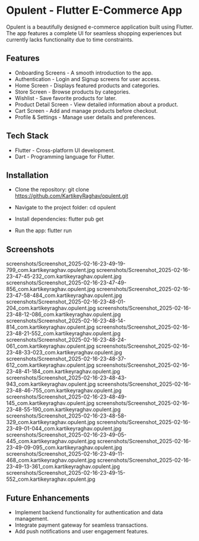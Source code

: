 # Opulent - Flutter E-Commerce App

Opulent is a beautifully designed e-commerce application built using Flutter. The app features a complete UI for seamless shopping experiences but currently lacks functionality due to time constraints.

## Features

- Onboarding Screens - A smooth introduction to the app.
- Authentication - Login and Signup screens for user access.
- Home Screen - Displays featured products and categories.
- Store Screen - Browse products by categories.
- Wishlist - Save favorite products for later.
- Product Detail Screen - View detailed information about a product.
- Cart Screen - Add and manage products before checkout.
- Profile & Settings - Manage user details and preferences.

## Tech Stack

- Flutter - Cross-platform UI development.
- Dart - Programming language for Flutter.

## Installation

- Clone the repository:
  git clone https://github.com/KartikeyRaghav/opulent.git

- Navigate to the project folder:
  cd opulent

- Install dependencies:
  flutter pub get

- Run the app:
  flutter run

## Screenshots

screenshots/Screenshot_2025-02-16-23-49-19-799_com.kartikeyraghav.opulent.jpg 
screenshots/Screenshot_2025-02-16-23-47-45-232_com.kartikeyraghav.opulent.jpg 
screenshots/Screenshot_2025-02-16-23-47-49-856_com.kartikeyraghav.opulent.jpg 
screenshots/Screenshot_2025-02-16-23-47-58-484_com.kartikeyraghav.opulent.jpg 
screenshots/Screenshot_2025-02-16-23-48-01-204_com.kartikeyraghav.opulent.jpg 
screenshots/Screenshot_2025-02-16-23-48-12-086_com.kartikeyraghav.opulent.jpg 
screenshots/Screenshot_2025-02-16-23-48-14-814_com.kartikeyraghav.opulent.jpg 
screenshots/Screenshot_2025-02-16-23-48-21-552_com.kartikeyraghav.opulent.jpg 
screenshots/Screenshot_2025-02-16-23-48-24-061_com.kartikeyraghav.opulent.jpg 
screenshots/Screenshot_2025-02-16-23-48-33-023_com.kartikeyraghav.opulent.jpg 
screenshots/Screenshot_2025-02-16-23-48-37-612_com.kartikeyraghav.opulent.jpg 
screenshots/Screenshot_2025-02-16-23-48-41-184_com.kartikeyraghav.opulent.jpg 
screenshots/Screenshot_2025-02-16-23-48-43-943_com.kartikeyraghav.opulent.jpg 
screenshots/Screenshot_2025-02-16-23-48-46-755_com.kartikeyraghav.opulent.jpg 
screenshots/Screenshot_2025-02-16-23-48-49-145_com.kartikeyraghav.opulent.jpg 
screenshots/Screenshot_2025-02-16-23-48-55-190_com.kartikeyraghav.opulent.jpg 
screenshots/Screenshot_2025-02-16-23-48-58-329_com.kartikeyraghav.opulent.jpg 
screenshots/Screenshot_2025-02-16-23-49-01-044_com.kartikeyraghav.opulent.jpg 
screenshots/Screenshot_2025-02-16-23-49-05-445_com.kartikeyraghav.opulent.jpg 
screenshots/Screenshot_2025-02-16-23-49-09-095_com.kartikeyraghav.opulent.jpg 
screenshots/Screenshot_2025-02-16-23-49-11-468_com.kartikeyraghav.opulent.jpg 
screenshots/Screenshot_2025-02-16-23-49-13-361_com.kartikeyraghav.opulent.jpg 
screenshots/Screenshot_2025-02-16-23-49-15-552_com.kartikeyraghav.opulent.jpg

## Future Enhancements

- Implement backend functionality for authentication and data management.
- Integrate payment gateway for seamless transactions.
- Add push notifications and user engagement features.
